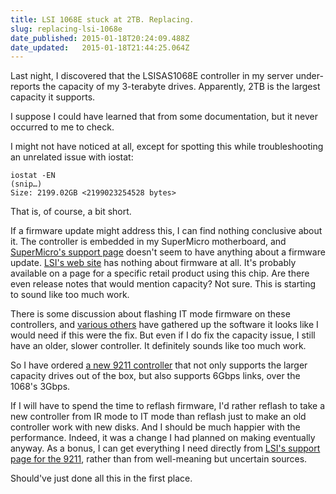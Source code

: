 ```yaml
---
title: LSI 1068E stuck at 2TB. Replacing.
slug: replacing-lsi-1068e
date_published: 2015-01-18T20:24:09.488Z
date_updated:   2015-01-18T21:44:25.064Z
---
```


Last night, I discovered that the LSISAS1068E controller in my server under-reports the capacity of my 3-terabyte drives. Apparently, 2TB is the largest capacity it supports. 

I suppose I could have learned that from some documentation, but it never occurred to me to check.

I might not have noticed at all, except for spotting this while troubleshooting an unrelated issue with iostat:
```
iostat -EN
(snip…)
Size: 2199.02GB <2199023254528 bytes>
```
That is, of course, a bit short.

If a firmware update might address this, I can find nothing conclusive about it. The controller is embedded in my SuperMicro motherboard, and [SuperMicro's support page](http://www.supermicro.com/products/motherboard/QPI/5500/X8DT3-F.cfm) doesn't seem to have anything about a firmware update. [LSI's web site](http://www.lsi.com/products/io-controllers/pages/lsi-sas-1068e.aspx#tab/tab4) has nothing about firmware at all. It's probably available on a page for a specific retail product using this chip. Are there even release notes that would mention capacity? Not sure. This is starting to sound like too much work.

There is some discussion about flashing IT mode firmware on these controllers, and [various others](http://lime-technology.com/forum/index.php?topic=12767.0) have gathered up the software it looks like I would need if this were the fix. But even if I do fix the capacity issue, I still have an older, slower controller. It definitely sounds like too much work.

So I have ordered [a new 9211 controller](http://www.neweggbusiness.com/product/product.aspx?item=9b-16-118-114) that not only supports the larger capacity drives out of the box, but also supports 6Gbps links, over the 1068's 3Gbps. 

If I will have to spend the time to reflash firmware, I'd rather reflash to take a new controller from IR mode to IT mode than reflash just to make an old controller work with new disks. And I should be much happier with the performance. Indeed, it was a change I had planned on making eventually anyway. As a bonus, I can get everything I need directly from [LSI's support page for the 9211](http://www.lsi.com/products/host-bus-adapters/pages/lsi-sas-9211-4i.aspx#tab/tab4), rather than from well-meaning but uncertain sources. 

Should've just done all this in the first place.
